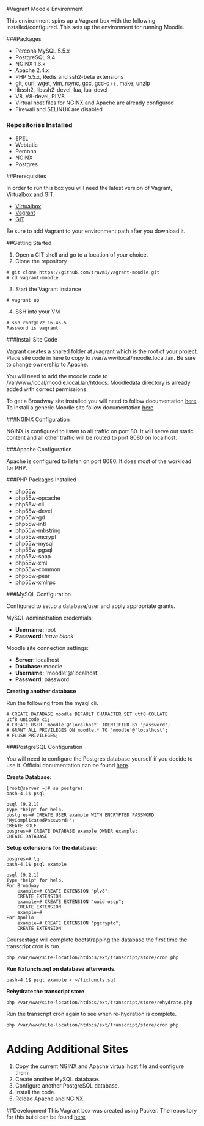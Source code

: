 #Vagrant Moodle Environment

This environment spins up a Vagrant box with the following installed/configured.
This sets up the environment for running Moodle.

###Packages

- Percona MySQL 5.5.x
- PostgreSQL 9.4
- NGINX 1.6.x
- Apache 2.4.x
- PHP 5.5.x, Redis and ssh2-beta extensions
- git, curl, wget, vim, rsync, gcc, gcc-c++, make, unzip
- libssh2, libssh2-devel, lua, lua-devel
- V8, V8-devel, PLV8
- Virtual host files for NGINX and Apache are already configured
- Firewall and SELINUX are disabled

### Repositories Installed

- EPEL
- Webtatic
- Percona
- NGINX
- Postgres

##Prerequisites

In order to run this box you will need the latest version of Vagrant, Virtualbox and GIT.

- [Virtualbox](https://www.virtualbox.org/wiki/Downloads)
- [Vagrant](https://www.vagrantup.com/downloads.html)
- [GIT](http://git-scm.com/downloads)

Be sure to add Vagrant to your environment path after you download it.

##Getting Started

1. Open a GIT shell and go to a location of your choice.
2. Clone the repository 
```
# git clone https://github.com/travmi/vagrant-moodle.git
# cd vagrant-moodle
```
3. Start the Vagrant instance
```
# vagrant up
```
4. SSH into your VM
```
# ssh root@172.16.46.5
Password is vagrant
```

###Install Site Code

Vagrant creates a shared folder at /vagrant which is the root of your project.
Place site code in here to copy to /var/www/local/moodle.local.lan. Be sure to change 
ownership to Apache.

You will need to add the moodle code to /var/www/local/moodle.local.lan/htdocs.
Moodledata directory is already added with correct permissions.

To get a Broadway site installed you will need to follow documentation [here](http://confluence.mpi.local/display/projects/Broadway+installation+documentation)
To install a generic Moodle site follow documentation [here](https://docs.moodle.org/28/en/Installing_Moodle)

###NGINX Configuration

NGINX is configured to listen to all traffic on port 80. It will serve out static 
content and all other traffic will be routed to port 8080 on localhost.

###Apache Configuration

Apache is configured to listen on port 8080. It does most of the workload for PHP.

###PHP Packages Installed

- php55w 
- php55w-opcache 
- php55w-cli 
- php55w-devel 
- php55w-gd 
- php55w-intl 
- php55w-mbstring 
- php55w-mcrypt 
- php55w-mysql 
- php55w-pgsql 
- php55w-soap 
- php55w-xml 
- php55w-common 
- php55w-pear 
- php55w-xmlrpc

###MySQL Configuration

Configured to setup a database/user and apply appropriate grants.

MySQL administration credentials:

- **Username:** root
- **Password:** *leave blank*

Moodle site connection settings:

- **Server:** localhost
- **Database:** moodle
- **Username:** 'moodle'@'localhost'
- **Password:** password

**Creating another database**

Run the following from the mysql cli.
```
# CREATE DATABASE moodle DEFAULT CHARACTER SET utf8 COLLATE utf8_unicode_ci;
# CREATE USER 'moodle'@'localhost' IDENTIFIED BY 'password';
# GRANT ALL PRIVILEGES ON moodle.* TO 'moodle'@'localhost';
# FLUSH PRIVILEGES;
```

###PostgreSQL Configuration

You will need to configure the Postgres database yourself if you decide to use it.
Official documentation can be found [here](http://confluence.mpi.local/display/projects/CourseStage+PostgreSQL+transcript+storage+configuration). 

**Create Database:**
```
[root@server ~]# su postgres
bash-4.1$ psql

psql (9.2.1)
Type "help" for help.
postgres=# CREATE USER example WITH ENCRYPTED PASSWORD 'MyComplicatedPassword!';
CREATE ROLE
posgres=# CREATE DATABASE example OWNER example;
CREATE DATABASE
```

**Setup extensions for the database:**
```
posgres=# \q
bash-4.1$ psql example

psql (9.2.1)
Type "help" for help.
For Broadway
	example=# CREATE EXTENSION "plv8";
	CREATE EXTENSION
	example=# CREATE EXTENSION "uuid-ossp";
	CREATE EXTENSION
	example=#
For Apollo
	example=# CREATE EXTENSION "pgcrypto";
	CREATE EXTENSION
```

Coursestage will complete bootstrapping the database the first time 
the transcript cron is run.
```
php /var/www/site-location/htdocs/ext/transcript/store/cron.php
```
**Run fixfuncts.sql on database afterwards.**
```
bash-4.1$ psql example < ~/fixfuncts.sql
```

**Rehydrate the transcript store**

```
php /var/www/site-location/htdocs/ext/transcript/store/rehydrate.php
```

Run the transcript cron again to see when re-hydration is complete.

```
php /var/www/site-location/htdocs/ext/transcript/store/cron.php
```

# Adding Additional Sites

1. Copy the current NGINX and Apache virtual host file and configure them.
2. Create another MySQL database.
3. Configure another PostgreSQL database.
4. Install the code.
5. Reload Apache and NGINX.

##Development
This Vagrant box was created using Packer. The repository for this build can be found [here](https://github.com/travmi/packer-moodle.git)